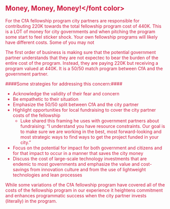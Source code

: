## <font color="#cf1b41">Money, Money, Money!</font color>

For the CfA fellowship program city partners are responsible for contributing 220K towards the total fellowship program cost of 440K. This is a LOT of money for city governments and when pitching the program some start to feel sticker shock. Your own fellowship programs will likely have different costs. Some of you may not

The first order of business is making sure that the potential government partner understands that they are not expectec to bear the burden of the entire cost of the program. Instead, they are paying 220K but receiving a program valued at 440K. It is a 50/50 match program between CfA and the government partner.

####Some strategies for addressing this concern:####
* Acknowledge the validity of their fear and concern
* Be empathetic to their situation
* Emphasize the 50/50 split between CfA and the city partner
* Highlight opportunities for local fundraising to cover the city partner costs of the fellowship
    * Luke shared this framing he uses with government partners about fundraising: “I understand you have resource constraints. Our goal is to make sure we are working in the best, most forward-looking and most strategic ways to find ways to get the project funded in your city.”
* Focus on the potential for impact for both government and citizens and for that impact to occur in a manner that saves the city money
* Discuss the cost of large-scale technology investments that are endemic to most governments and emphasize the value and cost-savings from innovation culture and from the use of lightweight technologies and lean processes

While some variations of the CfA fellowship program have covered all of the costs of the fellowship program in our experience it heightens commitment and enhances programmatic success when the city partner invests (literally) in the program.
